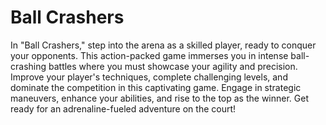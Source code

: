 # Ball Crashers

In "Ball Crashers," step into the arena as a skilled player, ready to conquer your opponents. This action-packed game immerses you in intense ball-crashing battles where you must showcase your agility and precision. 
Improve your player's techniques, complete challenging levels, and dominate the competition in this captivating game. Engage in strategic maneuvers, enhance your abilities, and rise to the top as the winner. Get ready for an adrenaline-fueled adventure on the court!

